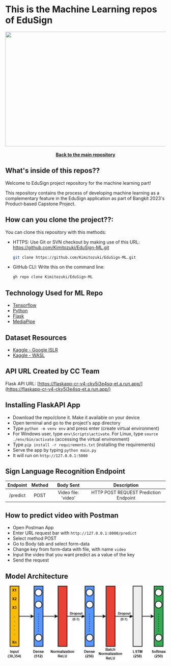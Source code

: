 # This is the Machine Learning repos of EduSign

<p align="center"> <img src="https://cdn.discordapp.com/attachments/755446353643176051/1112727753289117776/capstone.png" width="600" height="360" /> </p>

<div align="center">
  <p align="center">
    <a href="https://github.com/TheSalmonSushi/EduSign"><strong>Back to the main repository</strong></a>
  </p>
</div>

## What's inside of this repos??

Welcome to EduSign project repository for the machine learning part! 

This repository contains the process of developing machine learning as a complementary feature in the EduSign application as part of Bangkit 2023's Product-based Capstone Project.

## How can you clone the project??:
You can clone this repository with this methods:
* HTTPS: Use Git or SVN checkout by making use of this URL: https://github.com/Kimitozuki/EduSign-ML.git
  ```sh
  git clone https://github.com/Kimitozuki/EduSign-ML.git
  ```
* GitHub CLI: Write this on the command line: 
  ```sh
  gh repo clone Kimitozuki/EduSign-ML
  ```

## Technology Used for ML Repo
   - [Tensorflow](https://www.tensorflow.org/)
   - [Python](https://www.python.org/)
   - [Flask](https://flask.palletsprojects.com/en/2.3.x/)
   - [MediaPipe](https://developers.google.com/mediapipe/solutions)

## Dataset Resources
   - [Kaggle - Google ISLR](https://www.kaggle.com/competitions/asl-signs/overview)
   - [Kaggle - WASL](https://www.kaggle.com/datasets)

## API URL Created by CC Team
Flask API URL: [https://flaskapp-cr-v4-cky5j3e4sq-et.a.run.app/](https://flaskapp-cr-v4-cky5j3e4sq-et.a.run.app/)

## Installing FlaskAPI App
  - Download the repo/clone it. Make it available on your device
  - Open terminal and go to the project's app directory
  - Type `python -m venv env` and press enter (create virtual environment)
  - For Windows user, type `env\Scripts\activate`. For Linux, type `source ./env/bin/activate` (accessing the virtual environment)
  - Type `pip install -r requirements.txt` (installing the requirements)
  - Serve the app by typing `python main.py`
  - It will run on `http://127.0.0.1:5000`

## Sign Language Recognition Endpoint
| Endpoint | Method |           Body Sent          |                 Description                |
|:--------:|:------:|:-----------------------------------:|:------------------------------------------:|
|     /predict    |  POST  |                 Video file:  'video'               | HTTP POST REQUEST Prediction Endpoint |

## How to predict video with Postman
  - Open Postman App
  - Enter URL request bar with `http://127.0.0.1:8000/predict`
  - Select method POST
  - Go to Body tab and select form-data
  - Change key from form-data with file, with name `video`
  - Input the video that you want predict as a value of the key
  - Send the request

## Model Architecture
![image](https://github.com/Kimitozuki/EduSign-ML/blob/main/asset/ModelArchitecture.jpg)
